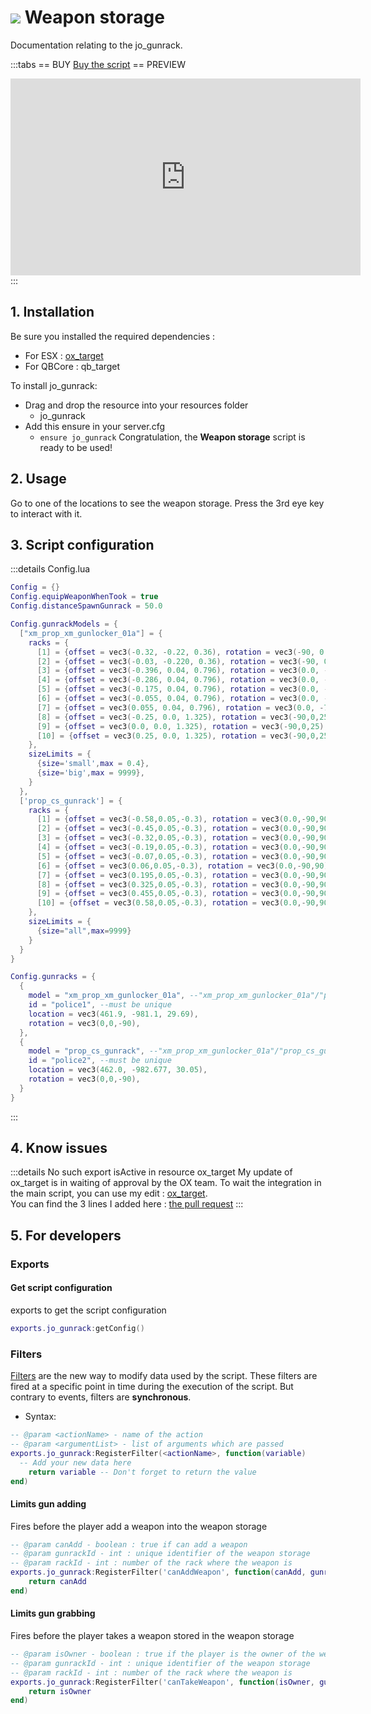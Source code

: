 # <img src="/images/gunrack.webp" /> Weapon storage
Documentation relating to the jo_gunrack.

:::tabs
== BUY
[Buy the script](https://shop.jumpon-studios.com/package/6122769)
== PREVIEW
<iframe width="560" height="315" src="https://www.youtube.com/embed/wN7W2RE8r4M?si=o_3URKrSNJNL9wKc" title="YouTube video player" frameborder="0" allow="accelerometer; autoplay; clipboard-write; encrypted-media; gyroscope; picture-in-picture; web-share" allowfullscreen></iframe>
:::

## 1. Installation
Be sure you installed the required dependencies :
- For ESX : [ox_target](https://github.com/KadDarem/ox_target/tree/isactive-export)
- For QBCore : qb_target

To install jo_gunrack:
- Drag and drop the resource into your resources folder
  - jo_gunrack 
- Add this ensure in your server.cfg
  - `ensure jo_gunrack`
Congratulation, the **Weapon storage** script is ready to be used!

## 2. Usage
Go to one of the locations to see the weapon storage. Press the 3rd eye key to interact with it.

## 3. Script configuration

:::details Config.lua
```lua
Config = {}
Config.equipWeaponWhenTook = true
Config.distanceSpawnGunrack = 50.0

Config.gunrackModels = {
  ["xm_prop_xm_gunlocker_01a"] = {
    racks = {
      [1] = {offset = vec3(-0.32, -0.22, 0.36), rotation = vec3(-90, 0.0, 0.0), size = "small", autoAdjustDimension = "y"},
      [2] = {offset = vec3(-0.03, -0.220, 0.36), rotation = vec3(-90, 0.0, 0.0), size = "small", autoAdjustDimension = "y"},
      [3] = {offset = vec3(-0.396, 0.04, 0.796), rotation = vec3(0.0, -70, 90), size = "big", autoAdjustDimension = false},
      [4] = {offset = vec3(-0.286, 0.04, 0.796), rotation = vec3(0.0, -70, 90), size = "big", autoAdjustDimension = false},
      [5] = {offset = vec3(-0.175, 0.04, 0.796), rotation = vec3(0.0, -70, 90), size = "big", autoAdjustDimension = false},
      [6] = {offset = vec3(-0.055, 0.04, 0.796), rotation = vec3(0.0, -70, 90), size = "big", autoAdjustDimension = false},
      [7] = {offset = vec3(0.055, 0.04, 0.796), rotation = vec3(0.0, -70, 90), size = "big", autoAdjustDimension = false},
      [8] = {offset = vec3(-0.25, 0.0, 1.325), rotation = vec3(-90,0,25), size = "small", autoAdjustDimension = "y"},
      [9] = {offset = vec3(0.0, 0.0, 1.325), rotation = vec3(-90,0,25), size = "small", autoAdjustDimension = "y"},
      [10] = {offset = vec3(0.25, 0.0, 1.325), rotation = vec3(-90,0,25), size = "small", autoAdjustDimension = "y"},
    },
    sizeLimits = {
      {size='small',max = 0.4},
      {size='big',max = 9999},
    }
  },
  ['prop_cs_gunrack'] = {
    racks = {
      [1] = {offset = vec3(-0.58,0.05,-0.3), rotation = vec3(0.0,-90,90), size="all", autoAdjustDimension = "x"},
      [2] = {offset = vec3(-0.45,0.05,-0.3), rotation = vec3(0.0,-90,90), size="all", autoAdjustDimension = "x"},
      [3] = {offset = vec3(-0.32,0.05,-0.3), rotation = vec3(0.0,-90,90), size="all", autoAdjustDimension = "x"},
      [4] = {offset = vec3(-0.19,0.05,-0.3), rotation = vec3(0.0,-90,90), size="all", autoAdjustDimension = "x"},
      [5] = {offset = vec3(-0.07,0.05,-0.3), rotation = vec3(0.0,-90,90), size="all", autoAdjustDimension = "x"},
      [6] = {offset = vec3(0.06,0.05,-0.3), rotation = vec3(0.0,-90,90), size="all", autoAdjustDimension = "x"},
      [7] = {offset = vec3(0.195,0.05,-0.3), rotation = vec3(0.0,-90,90), size="all", autoAdjustDimension = "x"},
      [8] = {offset = vec3(0.325,0.05,-0.3), rotation = vec3(0.0,-90,90), size="all", autoAdjustDimension = "x"},
      [9] = {offset = vec3(0.455,0.05,-0.3), rotation = vec3(0.0,-90,90), size="all", autoAdjustDimension = "x"},
      [10] = {offset = vec3(0.58,0.05,-0.3), rotation = vec3(0.0,-90,90), size="all", autoAdjustDimension = "x"},
    },
    sizeLimits = {
      {size="all",max=9999}
    }
  }
}

Config.gunracks = {
  {
    model = "xm_prop_xm_gunlocker_01a", --"xm_prop_xm_gunlocker_01a"/"prop_cs_gunrack"
    id = "police1", --must be unique
    location = vec3(461.9, -981.1, 29.69),
    rotation = vec3(0,0,-90),
  },
  {
    model = "prop_cs_gunrack", --"xm_prop_xm_gunlocker_01a"/"prop_cs_gunrack"
    id = "police2", --must be unique
    location = vec3(462.0, -982.677, 30.05),
    rotation = vec3(0,0,-90),
  }
}
```
:::

## 4. Know issues
:::details No such export isActive in resource ox_target
My update of ox_target is in waiting of approval by the OX team. To wait the integration in the main script, you can use my edit : [ox_target](https://github.com/KadDarem/ox_target/tree/isactive-export).<br>
You can find the 3 lines I added here : [the pull request](https://github.com/overextended/ox_target/pull/133/commits/6573d595b86fc41d9bc815795f6ae4ab3bcc3852)
:::

## 5. For developers

### Exports

#### <Badge type="shared" text="Shared" /> Get script configuration
exports to get the script configuration
```lua
exports.jo_gunrack:getConfig()
```

### Filters

[Filters](/DeveloperResources/filters) are the new way to modify data used by the script. These filters are fired at a specific point in time during the execution of the script. But contrary to events, filters are **synchronous**. 

- Syntax: 
```lua
-- @param <actionName> - name of the action
-- @param <argumentList> - list of arguments which are passed
exports.jo_gunrack:RegisterFilter(<actionName>, function(variable)
  -- Add your new data here
	return variable -- Don't forget to return the value
end)
```

#### <Badge type="client" text="Client" /> Limits gun adding
Fires before the player add a weapon into the weapon storage
```lua
-- @param canAdd - boolean : true if can add a weapon
-- @param gunrackId - int : unique identifier of the weapon storage
-- @param rackId - int : number of the rack where the weapon is
exports.jo_gunrack:RegisterFilter('canAddWeapon', function(canAdd, gunrackId, rackId)
	return canAdd
end)
```
#### <Badge type="client" text="Client" /> Limits gun grabbing
Fires before the player takes a weapon stored in the weapon storage
```lua
-- @param isOwner - boolean : true if the player is the owner of the weapon
-- @param gunrackId - int : unique identifier of the weapon storage
-- @param rackId - int : number of the rack where the weapon is
exports.jo_gunrack:RegisterFilter('canTakeWeapon', function(isOwner, gunrackId, rackId)
	return isOwner
end)
```